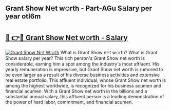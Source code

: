 ## Grant Show N𝚎t w𝚘rth - Part-AGu S𝚊lary per year otI6m

# <h2><a href="http://gc0fk7.nevu.top/?p=Grant+Show">🔗 👉🔴 Grant Show N𝚎t w𝚘rth - S𝚊lary</a></h2>

[![Grant Show N𝚎t W𝚘rth](https://i.imgur.com/Oavwk0R.jpeg)](http://gc0fk7.nevu.top/?p=Grant+Show)
What is Grant Show n𝚎t w𝚘rth? What is Grant Show s𝚊lary per year?
This rich person's Grant Show net worth is considerable, earning him a spot among the industry's most affluent. His yearly remuneration is impressive, but Grant Show net worth is rumored to be even larger as a result of his diverse business activities and extensive real estate portfolio. This affluent individual, whose Grant Show net worth is among the highest worldwide, is recognized for his business acumen and financial acumen. With a Grant Show net worth in the billions and a substantial annual salary, this affluent person is a leading demonstration of the power of hard labor, commitment, and financial acumen.
